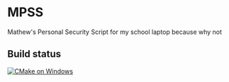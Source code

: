 # MPSS
Mathew's Personal Security Script for my school laptop because why not

## Build status
[![CMake on Windows](https://github.com/MatixAndr/MPSS/actions/workflows/cmake-single-platform.yml/badge.svg?branch=master)](https://github.com/MatixAndr/MPSS/actions/workflows/cmake-single-platform.yml)
